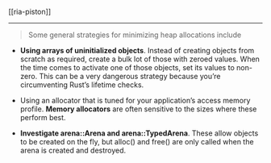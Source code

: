 [[ria-piston]]

---

> Some general strategies for minimizing heap allocations include
* **Using arrays of uninitialized objects**. Instead of creating objects from scratch as required, create a bulk lot of those with zeroed values. When the time comes to activate one of those objects, set its values to non-zero. This can be a very dangerous strategy because you’re circumventing Rust’s lifetime checks.

* Using an allocator that is tuned for your application’s access memory profile. **Memory allocators** are often sensitive to the sizes where these perform best.
  
* **Investigate arena::Arena and arena::TypedArena**. These allow objects to be created on the fly, but alloc() and free() are only called when the arena is created and destroyed.